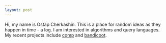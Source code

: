 ```yaml
---
layout: post
---
```


Hi, my name is Ostap Cherkashin. This is a place for random ideas as they happen in time - a log. I am interested in algorithms and query languages. My recent projects include [comp][0] and [bandicoot][1].

[0]: http://github.com/ostap/comp "comp"
[1]: http://bandilab.org "bandicoot"
